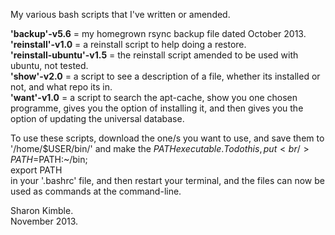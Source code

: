 My various bash scripts that I've written or amended.

**'backup'-v5.6** = my homegrown rsync backup file dated October 2013.<br />
**'reinstall'-v1.0** = a reinstall script to help doing a restore.<br />
**'reinstall-ubuntu'-v1.5** = the reinstall script amended to be used with ubuntu, not tested.<br />
**'show'-v2.0** = a script to see a description of a file, whether its installed or not, and what repo its in.<br />
**'want'-v1.0** = a script to search the apt-cache, show you one chosen programme, gives you the option of installing it, and then gives you the option of updating the universal database.

To use these scripts, download the one/s you want to use, and save them to '/home/$USER/bin/' and make the $PATH executable. To do this, put <br />
PATH=$PATH:~/bin;<br />
export PATH <br />
in your '.bashrc' file, and then restart your terminal, and the files can now be used as commands at the command-line.

Sharon Kimble.<br />
November 2013.
